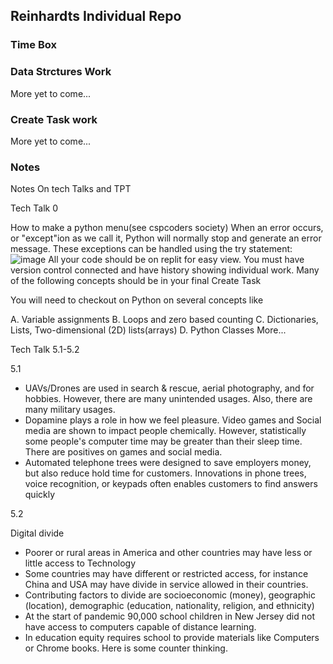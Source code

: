## Reinhardts Individual Repo

### Time Box

### Data Strctures Work 

More yet to come...

### Create Task work

More yet to come...

### Notes

Notes On tech Talks and TPT

Tech Talk 0

How to make a python menu(see cspcoders society)
When an error occurs, or "except"ion as we call it, Python will normally stop and generate an error message.
These exceptions can be handled using the try statement:
![image](https://user-images.githubusercontent.com/89236857/157340010-d6fb2384-a2ce-4f9c-a4fc-cd112fb79f34.png)
All your code should be on replit for easy view. You must have version control connected and have history showing individual work.
Many of the following concepts should be in your final Create Task

You will need to checkout on Python on several concepts like

A. Variable assignments
B. Loops and zero based counting
C. Dictionaries, Lists, Two-dimensional (2D) lists(arrays)
D. Python Classes
More...

Tech Talk 5.1-5.2

5.1

* UAVs/Drones are used in search & rescue, aerial photography, and for hobbies. However, there are many unintended usages. Also, there are many military usages.
* Dopamine plays a role in how we feel pleasure. Video games and Social media are shown to impact people chemically. However, statistically some people's computer time may be greater than their sleep time. There are positives on games and social media.
* Automated telephone trees were designed to save employers money, but also reduce hold time for customers. Innovations in phone trees, voice recognition, or keypads often enables customers to find answers quickly

5.2

Digital divide

* Poorer or rural areas in America and other countries may have less or little access to Technology
* Some countries may have different or restricted access, for instance China and USA may have divide in service allowed in their countries.
* Contributing factors to divide are socioeconomic (money), geographic (location), demographic (education, nationality, religion, and ethnicity)
* At the start of pandemic 90,000 school children in New Jersey did not have access to computers capable of distance learning.
* In education equity requires school to provide materials like Computers or Chrome books. Here is some counter thinking.
